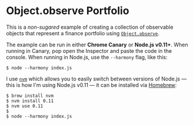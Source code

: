 Object.observe Portfolio
========================

This is a _non-sugared_ example of creating a collection of observable objects that represent a finance portfolio using [`Object.observe`][O.o].

The example can be run in either **Chrome Canary** or **Node.js v0.11+**. When running in Canary, pop open the Inspector and paste the code in the console. When running in Node.js, use the `--harmony` flag, like this:

```shell
$ node --harmony index.js
```

I use [`nvm`][nvm] which allows you to easily switch between versions of Node.js — this is how I'm using Node.js v0.11 — it can be installed via [Homebrew][]:

```shell
$ brew install nvm
$ nvm install 0.11
$ nvm use 0.11
$
$ node --harmony index.js
```


[O.o]: http://wiki.ecmascript.org/doku.php?id=harmony:observe
[nvm]: https://github.com/creationix/nvm
[Homebrew]: http://brew.sh
